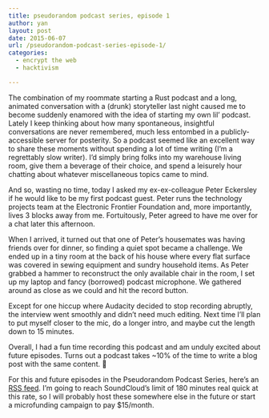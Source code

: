 ```yaml
---
title: pseudorandom podcast series, episode 1
author: yan
layout: post
date: 2015-06-07
url: /pseudorandom-podcast-series-episode-1/
categories:
  - encrypt the web
  - hacktivism

---
```

The combination of my roommate starting a Rust podcast and a long, animated conversation with a (drunk) storyteller last night caused me to become suddenly enamored with the idea of starting my own lil&#8217; podcast. Lately I keep thinking about how many spontaneous, insightful conversations are never remembered, much less entombed in a publicly-accessible server for posterity. So a podcast seemed like an excellent way to share these moments without spending a lot of time writing (I&#8217;m a regrettably slow writer). I&#8217;d simply bring folks into my warehouse living room, give them a beverage of their choice, and spend a leisurely hour chatting about whatever miscellaneous topics came to mind.

And so, wasting no time, today I asked my ex-ex-colleague Peter Eckersley if he would like to be my first podcast guest. Peter runs the technology projects team at the Electronic Frontier Foundation and, more importantly, lives 3 blocks away from me. Fortuitously, Peter agreed to have me over for a chat later this afternoon.

When I arrived, it turned out that one of Peter&#8217;s housemates was having friends over for dinner, so finding a quiet spot became a challenge. We ended up in a tiny room at the back of his house where every flat surface was covered in sewing equipment and sundry household items. As Peter grabbed a hammer to reconstruct the only available chair in the room, I set up my laptop and fancy (borrowed) podcast microphone. We gathered around as close as we could and hit the record button.

Except for one hiccup where Audacity decided to stop recording abruptly, the interview went smoothly and didn&#8217;t need much editing. Next time I&#8217;ll plan to put myself closer to the mic, do a longer intro, and maybe cut the length down to 15 minutes.



Overall, I had a fun time recording this podcast and am unduly excited about future episodes. Turns out a podcast takes ~10% of the time to write a blog post with the same content. 🙂

For this and future episodes in the Pseudorandom Podcast Series, here&#8217;s an <a href="http://feeds.soundcloud.com/users/soundcloud:users:156877463/sounds.rss" target="_blank">RSS feed</a>. I&#8217;m going to reach SoundCloud&#8217;s limit of 180 minutes real quick at this rate, so I will probably host these somewhere else in the future or start a microfunding campaign to pay $15/month.